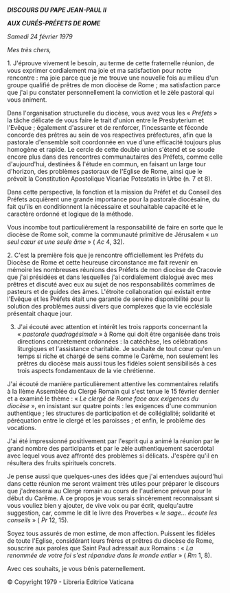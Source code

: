 ***DISCOURS DU PAPE JEAN-PAUL II***

***AUX CURÉS-PRÉFETS DE ROME***

*Samedi 24 février 1979*

*Mes très chers,*

1. J'éprouve vivement le besoin, au terme de cette fraternelle réunion, de vous exprimer cordialement ma joie et ma satisfaction pour notre rencontre : ma joie parce que je me trouve une nouvelle fois au milieu d'un groupe qualifié de prêtres de mon diocèse de Rome ; ma satisfaction parce que j'ai pu constater personnellement la conviction et le zèle pastoral qui vous animent.

Dans l'organisation structurelle du diocèse, vous avez vous les « *Préfets* » la tâche délicate de vous faire le trait d'union entre le Presbyterium et l'Evêque ; également d'assurer et de renforcer, l'incessante et féconde concorde des prêtres au sein de vos respectives préfectures, afin que la pastorale d'ensemble soit coordonnée en vue d'une efficacité toujours plus homogène et rapide. Le cercle de cette double union s'étend et se soude encore plus dans des rencontres communautaires des Préfets, comme celle d'aujourd'hui, destinées & l'étude en commun, en faisant un large tour d'horizon, des problèmes pastoraux de l'Eglise de Rome, ainsi que le prévoit la Constitution Apostolique Vicariae Potestatis in Urbe (n. 7 et 8).

Dans cette perspective, la fonction et la mission du Préfet et du Conseil des Préfets acquièrent une grande importance pour la pastorale diocésaine, du fait qu'ils en conditionnent la nécessaire et souhaitable capacité et le caractère ordonné et logique de la méthode.

Vous incombe tout particulièrement la responsabilité de faire en sorte que le diocèse de Rome soit, comme la communauté primitive de Jérusalem « *un seul cœur et une seule âme* » ( *Ac* 4, 32).

2. C'est la première fois que je rencontre officiellement les Préfets du Diocèse de Rome et cette heureuse circonstance me fait revenir en mémoire les nombreuses réunions des Préfets de mon diocèse de Cracovie que j'ai présidées et dans lesquelles j'ai cordialement dialogué avec mes prêtres et discuté avec eux au sujet de nos responsabilités commîmes de pasteurs et de guides des âmes. L'étroite collaboration qui existait entre l'Evêque et les Préfets était une garantie de sereine disponibilité pour la solution des problèmes aussi divers que complexes que la vie ecclésiale présentait chaque jour.

3. J'ai écouté avec attention et intérêt les trois rapports concernant la « *pastorale quadragésimale* » à Rome qui doit être organisée dans trois directions concrètement ordonnées : la catéchèse, les célébrations liturgiques et l'assistance charitable. Je souhaite de tout cœur qu'en un temps si riche et chargé de sens comme le Carême, non seulement les prêtres du diocèse mais aussi tous les fidèles soient sensibilisés à ces trois aspects fondamentaux de la vie chrétienne.

J'ai écouté de manière particulièrement attentive les commentaires relatifs à la IIème Assemblée du Clergé Romain qui s'est tenue le 15 février dernier et a examiné le thème : « *Le clergé de Rome face aux exigences du diocèse* », en insistant sur quatre points : les exigences d'une communion authentique ; les structures de participation et de collégialité; solidarité et péréquation entre le clergé et les paroisses ; et enfin, le problème des vocations.

J'ai été impressionné positivement par l'esprit qui a animé la réunion par le grand nombre des participants et par le zèle authentiquement sacerdotal avec lequel vous avez affronté des problèmes si délicats. J'espère qu'il en résultera des fruits spirituels concrets.

Je pense aussi que quelques-unes des idées que j'ai entendues aujourd'hui dans cette réunion me seront vraiment très utiles pour préparer le discours que j'adresserai au Clergé romain au cours de l'audience prévue pour le début du Carême. A ce propos je vous serais sincèrement reconnaissant si vous vouliez bien y ajouter, de vive voix ou par écrit, quelqu'autre suggestion, car, comme le dit le livre des Proverbes « *le sage... écoute les conseils* » ( *Pr* 12, 15).

Soyez tous assurés de mon estime, de mon affection. Puissent les fidèles de toute l'Eglise, considérant leurs frères et prêtres du diocèse de Rome, souscrire aux paroles que Saint Paul adressait aux Romains : « *La renommée de votre foi s'est répandue dans le monde entier* » ( *Rm* 1, 8).

Avec ces souhaits, je vous bénis paternellement.

© Copyright 1979 - Libreria Editrice Vaticana